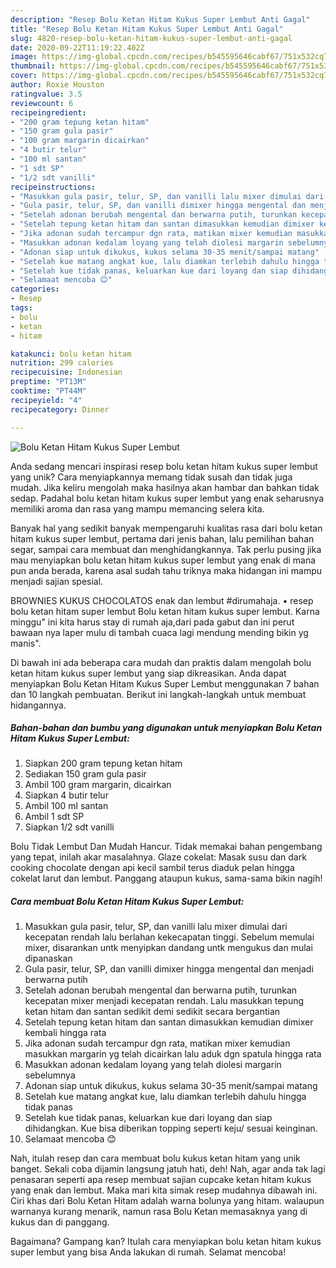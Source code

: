 ```yaml
---
description: "Resep Bolu Ketan Hitam Kukus Super Lembut Anti Gagal"
title: "Resep Bolu Ketan Hitam Kukus Super Lembut Anti Gagal"
slug: 4820-resep-bolu-ketan-hitam-kukus-super-lembut-anti-gagal
date: 2020-09-22T11:19:22.402Z
image: https://img-global.cpcdn.com/recipes/b545595646cabf67/751x532cq70/bolu-ketan-hitam-kukus-super-lembut-foto-resep-utama.jpg
thumbnail: https://img-global.cpcdn.com/recipes/b545595646cabf67/751x532cq70/bolu-ketan-hitam-kukus-super-lembut-foto-resep-utama.jpg
cover: https://img-global.cpcdn.com/recipes/b545595646cabf67/751x532cq70/bolu-ketan-hitam-kukus-super-lembut-foto-resep-utama.jpg
author: Roxie Houston
ratingvalue: 3.5
reviewcount: 6
recipeingredient:
- "200 gram tepung ketan hitam"
- "150 gram gula pasir"
- "100 gram margarin dicairkan"
- "4 butir telur"
- "100 ml santan"
- "1 sdt SP"
- "1/2 sdt vanilli"
recipeinstructions:
- "Masukkan gula pasir, telur, SP, dan vanilli lalu mixer dimulai dari kecepatan rendah lalu berlahan kekecapatan tinggi. Sebelum memulai mixer, disarankan untk menyipkan dandang untk mengukus dan mulai dipanaskan"
- "Gula pasir, telur, SP, dan vanilli dimixer hingga mengental dan menjadi berwarna putih"
- "Setelah adonan berubah mengental dan berwarna putih, turunkan kecepatan mixer menjadi kecepatan rendah. Lalu masukkan tepung ketan hitam dan santan sedikit demi sedikit secara bergantian"
- "Setelah tepung ketan hitam dan santan dimasukkan kemudian dimixer kembali hingga rata"
- "Jika adonan sudah tercampur dgn rata, matikan mixer kemudian masukkan margarin yg telah dicairkan lalu aduk dgn spatula hingga rata"
- "Masukkan adonan kedalam loyang yang telah diolesi margarin sebelumnya"
- "Adonan siap untuk dikukus, kukus selama 30-35 menit/sampai matang"
- "Setelah kue matang angkat kue, lalu diamkan terlebih dahulu hingga tidak panas"
- "Setelah kue tidak panas, keluarkan kue dari loyang dan siap dihidangkan. Kue bisa diberikan topping seperti keju/ sesuai keinginan."
- "Selamaat mencoba 😊"
categories:
- Resep
tags:
- bolu
- ketan
- hitam

katakunci: bolu ketan hitam 
nutrition: 299 calories
recipecuisine: Indonesian
preptime: "PT13M"
cooktime: "PT44M"
recipeyield: "4"
recipecategory: Dinner

---
```



![Bolu Ketan Hitam Kukus Super Lembut](https://img-global.cpcdn.com/recipes/b545595646cabf67/751x532cq70/bolu-ketan-hitam-kukus-super-lembut-foto-resep-utama.jpg)

Anda sedang mencari inspirasi resep bolu ketan hitam kukus super lembut yang unik? Cara menyiapkannya memang tidak susah dan tidak juga mudah. Jika keliru mengolah maka hasilnya akan hambar dan bahkan tidak sedap. Padahal bolu ketan hitam kukus super lembut yang enak seharusnya memiliki aroma dan rasa yang mampu memancing selera kita.

Banyak hal yang sedikit banyak mempengaruhi kualitas rasa dari bolu ketan hitam kukus super lembut, pertama dari jenis bahan, lalu pemilihan bahan segar, sampai cara membuat dan menghidangkannya. Tak perlu pusing jika mau menyiapkan bolu ketan hitam kukus super lembut yang enak di mana pun anda berada, karena asal sudah tahu triknya maka hidangan ini mampu menjadi sajian spesial.

BROWNIES KUKUS CHOCOLATOS enak dan lembut #dirumahaja. • resep bolu ketan hitam super lembut Bolu ketan hitam kukus super lembut. Karna minggu&#34; ini kita harus stay di rumah aja,dari pada gabut dan ini perut bawaan nya laper mulu di tambah cuaca lagi mendung mending bikin yg manis&#34;.


Di bawah ini ada beberapa cara mudah dan praktis dalam mengolah bolu ketan hitam kukus super lembut yang siap dikreasikan. Anda dapat menyiapkan Bolu Ketan Hitam Kukus Super Lembut menggunakan 7 bahan dan 10 langkah pembuatan. Berikut ini langkah-langkah untuk membuat hidangannya.

<!--inarticleads1-->

##### Bahan-bahan dan bumbu yang digunakan untuk menyiapkan Bolu Ketan Hitam Kukus Super Lembut:

1. Siapkan 200 gram tepung ketan hitam
1. Sediakan 150 gram gula pasir
1. Ambil 100 gram margarin, dicairkan
1. Siapkan 4 butir telur
1. Ambil 100 ml santan
1. Ambil 1 sdt SP
1. Siapkan 1/2 sdt vanilli


Bolu Tidak Lembut Dan Mudah Hancur. Tidak memakai bahan pengembang yang tepat, inilah akar masalahnya. Glaze cokelat: Masak susu dan dark cooking chocolate dengan api kecil sambil terus diaduk pelan hingga cokelat larut dan lembut. Panggang ataupun kukus, sama-sama bikin nagih! 

<!--inarticleads2-->

##### Cara membuat Bolu Ketan Hitam Kukus Super Lembut:

1. Masukkan gula pasir, telur, SP, dan vanilli lalu mixer dimulai dari kecepatan rendah lalu berlahan kekecapatan tinggi. Sebelum memulai mixer, disarankan untk menyipkan dandang untk mengukus dan mulai dipanaskan
1. Gula pasir, telur, SP, dan vanilli dimixer hingga mengental dan menjadi berwarna putih
1. Setelah adonan berubah mengental dan berwarna putih, turunkan kecepatan mixer menjadi kecepatan rendah. Lalu masukkan tepung ketan hitam dan santan sedikit demi sedikit secara bergantian
1. Setelah tepung ketan hitam dan santan dimasukkan kemudian dimixer kembali hingga rata
1. Jika adonan sudah tercampur dgn rata, matikan mixer kemudian masukkan margarin yg telah dicairkan lalu aduk dgn spatula hingga rata
1. Masukkan adonan kedalam loyang yang telah diolesi margarin sebelumnya
1. Adonan siap untuk dikukus, kukus selama 30-35 menit/sampai matang
1. Setelah kue matang angkat kue, lalu diamkan terlebih dahulu hingga tidak panas
1. Setelah kue tidak panas, keluarkan kue dari loyang dan siap dihidangkan. Kue bisa diberikan topping seperti keju/ sesuai keinginan.
1. Selamaat mencoba 😊


Nah, itulah resep dan cara membuat bolu kukus ketan hitam yang unik banget. Sekali coba dijamin langsung jatuh hati, deh! Nah, agar anda tak lagi penasaran seperti apa resep membuat sajian cupcake ketan hitam kukus yang enak dan lembut. Maka mari kita simak resep mudahnya dibawah ini. Ciri khas dari Bolu Ketan Hitam adalah warna bolunya yang hitam. walaupun warnanya kurang menarik, namun rasa Bolu Ketan memasaknya yang di kukus dan di panggang. 

Bagaimana? Gampang kan? Itulah cara menyiapkan bolu ketan hitam kukus super lembut yang bisa Anda lakukan di rumah. Selamat mencoba!
